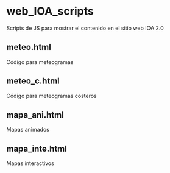 # web_IOA_scripts
Scripts de JS para mostrar el contenido en el sitio web IOA 2.0

## meteo.html
Código para meteogramas

## meteo_c.html
Código para meteogramas costeros

## mapa_ani.html
Mapas animados

## mapa_inte.html
Mapas interactivos
